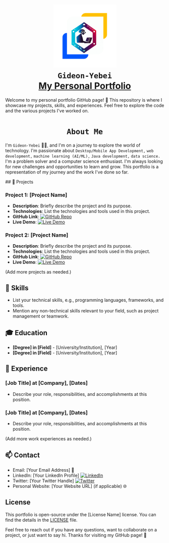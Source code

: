 <h1 align="center">
  <img src="https://github.com/Gideon-Yebei/Gideon-Yebei.github.io/blob/main/img/removebg-preview.png" width="200" alt="Gideon Yebei">
  <br>
  <code><B>Gideon-Yebei</B></code>
  <br/>
  <a href="#">My Personal Portfolio </a>
</h1>

<div>
  Welcome to my personal portfolio GitHub page! 🚀 This repository is where I showcase my projects, skills, and experiences. Feel free to explore the code and the various projects I've worked on.
</div>

## <h1 align="center"><code>About Me</code></h1>
<p>
I'm <code>Gideon-Yebei</code> 👨‍💻, and I'm on a journey to explore the world of technology. 
I'm passionate about <code>Desktop/Mobile App Development,</code> <code>web development,</code> <code>machine learning (AI/ML),</code> <code>Java development,</code> <code>data science.</code>
<br/>
I'm a problem solver and a computer science enthusiast. I'm always looking for new challenges and opportunities to learn and grow. 
This portfolio is a representation of my journey and the work I've done so far.
</p>
## 🚀 Projects

### Project 1: [Project Name]

- **Description**: Briefly describe the project and its purpose.
- **Technologies**: List the technologies and tools used in this project.
- **GitHub Link**: [![GitHub Repo](https://img.shields.io/badge/GitHub-Repo-<COLOR>.svg)](GitHubRepoLink)
- **Live Demo**: [![Live Demo](https://img.shields.io/badge/Live-Demo-<COLOR>.svg)](LiveDemoLink)

### Project 2: [Project Name]

- **Description**: Briefly describe the project and its purpose.
- **Technologies**: List the technologies and tools used in this project.
- **GitHub Link**: [![GitHub Repo](https://img.shields.io/badge/GitHub-Repo-<COLOR>.svg)](GitHubRepoLink)
- **Live Demo**: [![Live Demo](https://img.shields.io/badge/Live-Demo-<COLOR>.svg)](LiveDemoLink)

(Add more projects as needed.)

## 💼 Skills

- List your technical skills, e.g., programming languages, frameworks, and tools.
- Mention any non-technical skills relevant to your field, such as project management or teamwork.

## 🎓 Education

- **[Degree] in [Field]** - [University/Institution], [Year]
- **[Degree] in [Field]** - [University/Institution], [Year]

## 🌟 Experience

### [Job Title] at [Company], [Dates]

- Describe your role, responsibilities, and accomplishments at this position.

### [Job Title] at [Company], [Dates]

- Describe your role, responsibilities, and accomplishments at this position.

(Add more work experiences as needed.)

## 📫 Contact

- Email: [Your Email Address] 📧
- LinkedIn: [Your LinkedIn Profile] [![LinkedIn](https://img.shields.io/badge/LinkedIn-Profile-<COLOR>.svg)](LinkedInProfileLink)
- Twitter: [Your Twitter Handle] [![Twitter](https://img.shields.io/badge/Twitter-Handle-<COLOR>.svg)](TwitterHandleLink)
- Personal Website: [Your Website URL] (if applicable) 🌐

## License

This portfolio is open-source under the [License Name] license. You can find the details in the [LICENSE](LICENSE) file.

Feel free to reach out if you have any questions, want to collaborate on a project, or just want to say hi. Thanks for visiting my GitHub page! 🙌
